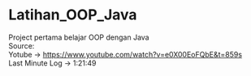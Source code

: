 # Latihan_OOP_Java
Project pertama belajar OOP dengan Java <br/>
Source: <br/>
Yotube -> https://www.youtube.com/watch?v=e0X00EoFQbE&t=859s <br/>
Last Minute Log -> 1:21:49
